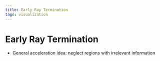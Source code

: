 ```yaml
---
title: Early Ray Termination
tags: visualization
---
```


# Early Ray Termination
- General acceleration idea: neglect regions with irrelevant information




































